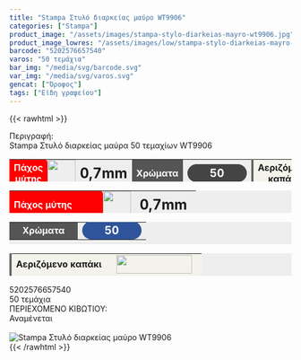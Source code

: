 ```yaml
---
title: "Stampa Στυλό διαρκείας μαύρο WT9906"
categories: ["Stampa"]
product_image: "/assets/images/stampa-stylo-diarkeias-mayro-wt9906.jpg"
product_image_lowres: "/assets/images/low/stampa-stylo-diarkeias-mayro-wt9906.jpg"
barcode: "5202576657540"
varos: "50 τεμάχια"
bar_img: "/media/svg/barcode.svg"
var_img: "/media/svg/varos.svg"
gencat: ["Όροφος"]
tags: ["Είδη γραφείου"]
---
```

{{< rawhtml >}}

<div class="sload681"><div class="product"><div id="sistatika">Περιγραφή:</div><div class="alltext">Stampa Στυλό διαρκείας μαύρα 50 τεμαχίων WT9906</div><div class="miti"><table style="border-collapse:collapse;width:100%;height:40px;margin-left:auto;margin-right:auto;background:#eee" border="0" cellpadding="10px"><tbody><tr><td style="text-align:center;width:25.848%;background-color:red;border-radius:0 6px 6px 0"><span style="color:#fff"><strong>Πάχος μύτης</strong></span></td><td style="width:6% text-align: left;vertical-align:middle;padding:0" scope="row"><img class="svam sp0" src="/media/icons/miti.svg" alt="" width="64" height="50" style="width:50px"></td><td style="width:2%;text-align:center"><strong><span style="font-size:25px">0,7mm</span></strong></td><td style="width:16.5073%;background-color:#555;text-align:center"><span style="color:#fff"><strong>Χρώματα</strong></span></td><td style="width:22%;text-align:center"><span style="color:#fff;font-size:20px;padding:0"><strong><span style="background-color:#444;padding:4px 40px;border-radius:50px">50</span></strong></span></td><td style="width:15%;text-align:center;background-color:#f4f3eb;border-left:4px solid #666"><strong>Αεριζόμενο καπάκι</strong></td><td style="width:2.12865%;background-color:#f4f3eb"><img class="svam" src="/media/icons/kapmav.svg" alt="" width="90" height="22"></td></tr></tbody></table></div><div class="miti2"><table style="margin-bottom:5px;border-collapse:collapse;width:100%;height:40px;margin-left:auto;margin-right:auto;background:#eee" border="0" cellpadding="10px"><tbody><tr><td style="width:50%;background-color:red;border-radius:0 6px 6px 0"><span style="color:#fff"><strong>Πάχος μύτης</strong></span></td><td style="width:15%;padding:0;text-align:left;vertical-align:middle" scope="row"><img class="svam sp0" style="width:50px" src="/media/icons/miti.svg" alt="" width="64" height="50"></td><td style="width:35%;text-align:center"><strong><span style="font-size:25px">0,7mm</span></strong></td></tr></tbody></table><table style="margin-bottom:5px;border-collapse:collapse;width:100%;height:40px;margin-left:auto;margin-right:auto;background:#eee" border="0" cellpadding="10px"><tbody><tr><td style="width:50%;background-color:#555;text-align:center"><span style="color:#fff"><strong>Χρώματα</strong></span></td><td style="width:50%;text-align:center"><span style="color:#fff;font-size:20px;padding:0"><strong><span style="background-color:#2f549b;padding:4px 40px;border-radius:50px">50</span></strong></span></td></tr></tbody></table><table style="border-collapse:collapse;width:100%;height:40px;margin-left:auto;margin-right:auto;background:#eee" border="0" cellpadding="10px"><tbody><tr><td style="width:50%;background-color:#f4f3eb;text-align:center;border-left:4px solid #666"><strong>Αεριζόμενο καπάκι</strong></td><td style="width:50%;background-color:#f4f3eb"><img class="svam" style="display:block;margin-left:auto;margin-right:auto" src="/media/icons/kapmav.svg" alt="" width="135" height="33"></td></tr></tbody></table></div><div class="keno"></div><div id="barcode"><div id="barimage1"></div><span id="bartext">5202576657540</span></div><div id="varos"><div id="temimg"></div><span id="varostext">50 τεμάχια</span></div><div id="kivotio">ΠΕΡΙΕΧΟΜΕΝΟ ΚΙΒΩΤΙΟΥ:<br>Αναμένεται</div><br><div class="pimg"><img alt="Stampa Στυλό διαρκείας μαύρο WT9906" title="Stampa Στυλό διαρκείας μαύρο WT9906" src="/assets/images/stampa-stylo-diarkeias-mayro-wt9906.jpg"></div></div></div>
{{< /rawhtml >}}


